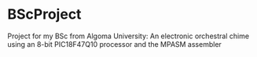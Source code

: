 # BScProject
Project for my BSc from Algoma University: An electronic orchestral chime using an 8-bit PIC18F47Q10 processor and the MPASM assembler

